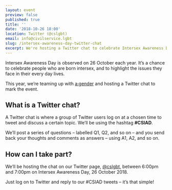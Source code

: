 ```yaml
---
layout: event
preview: false
published: true
title: ''
date: '2018-10-26 18:00'
location: Twitter (@cslgbt)
email: info@civilservice.lgbt
slug: /intersex-awareness-day-twitter-chat
excerpt: We're hosting a Twitter chat to celebrate Intersex Awareness Day
---
```

Intersex Awareness Day is observed on 26 October each year. It’s a chance to celebrate people who are born intersex, and to highlight the issues they face in their every day lives.

This year, we’re teaming up with [a:gender](https://agender.org.uk) and hosting a Twitter chat to mark the event.

## What is a Twitter chat?

A Twitter chat is where a group of Twitter users log on at a chosen time to tweet and discuss a certain topic. We’ll be using the hashtag **#CSIAD**.

We’ll post a series of questions – labelled Q1, Q2, and so on – and you send back your thoughts and comments as answers – using A1, A2, and so on.

## How can I take part?

We’ll be hosting the chat on our Twitter page, [@cslgbt](https://www.twitter.com/cslgbt), between 6:00pm and 7:00pm on Intersex Awareness Day, 26 October 2018.

Just log on to Twitter and reply to our #CSIAD tweets – it’s that simple!